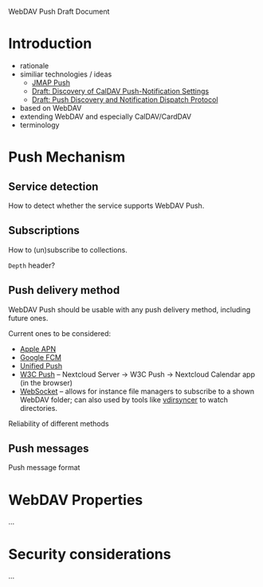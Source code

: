 
WebDAV Push
Draft Document


# Introduction

- rationale
- similiar technologies / ideas
  * [JMAP Push](https://jmap.io/spec-core.html#push)
  * [Draft: Discovery of CalDAV Push-Notification Settings](https://github.com/apple/ccs-calendarserver/blob/master/doc/Extensions/caldav-pubsubdiscovery.txt)
  * [Draft: Push Discovery and Notification Dispatch Protocol](https://datatracker.ietf.org/doc/html/draft-gajda-dav-push-00)
- based on WebDAV
- extending WebDAV and especially CalDAV/CardDAV
- terminology


# Push Mechanism

## Service detection

How to detect whether the service supports WebDAV Push.


## Subscriptions

How to (un)subscribe to collections.

`Depth` header?


## Push delivery method

WebDAV Push should be usable with any push delivery method, including future ones.

Current ones to be considered:

- [Apple APN](https://developer.apple.com/documentation/usernotifications/setting_up_a_remote_notification_server)
- [Google FCM](https://firebase.google.com/docs/cloud-messaging)
- [Unified Push](https://unifiedpush.org/)
- [W3C Push](https://www.w3.org/TR/push-api/) – Nextcloud Server → W3C Push → Nextcloud Calendar app (in the browser)
- [WebSocket](https://www.rfc-editor.org/rfc/rfc6455.html) – allows for instance file managers to subscribe to a shown WebDAV folder;
  can also used by tools like [vdirsyncer](https://github.com/pimutils/vdirsyncer) to watch directories.

Reliability of different methods


## Push messages

Push message format


# WebDAV Properties

…


# Security considerations

…


